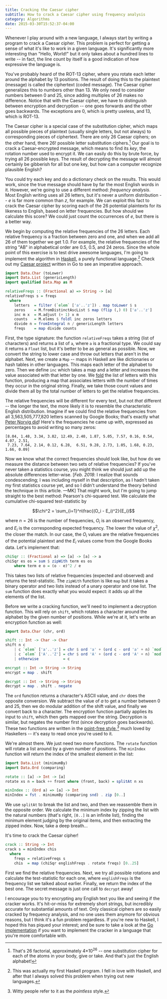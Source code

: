 ```yaml
---
title: Cracking the Caesar cipher
subtitle: How to crack a Caesar cipher using frequency analysis
category: Algorithms
date: 2015-03-30T15:52:37-04:00
---
```


Whenever I play around with a new language, I always start by writing a program to crack a Caesar cipher. This problem is perfect for getting a sense of what it's like to work in a given language. It's significantly more interesting than "Hello, World!" but it only takes about a hundred lines to write -- in fact, the line count by itself is a good indication of how expressive the language is.

You've probably heard of the ROT-13 cipher, where you rotate each letter around the alphabet by 13 positions. The result of doing this to the plaintext (message) is called the ciphertext (coded message). The Caesar cipher generalizes this to numbers other than 13. We only need to consider numbers between 0 and 25, since adding multiples of 26 makes no difference. Notice that with the Caesar cipher, we have to distinguish between encryption and decryption -- one goes forwards and the other goes backwards. The exceptions are 0, which is pretty useless, and 13, which is ROT-13.

The Caesar cipher is a special case of the substitution cipher, which maps all possible pieces of plaintext (usually single letters, but not always) to corresponding pieces of ciphertext. There are only 26 Caesar ciphers; on the other hand, there 26! possible letter substitution ciphers.[^1] Our goal is to crack a Caesar-encrypted message, which means to find its _key_, the rotation number used to encrypt it. We can easily do this by brute force, by trying all 26 possible keys. The result of decrypting the message will almost certainly be gibberish for all but one key, but how can a computer recognize plausible English?

You could try each key and do a dictionary check on the results. This would work, since the true message should have by far the most English words in it. However, we're going to use a different method: _frequency analysis_. Most English writing uses all 26 letters, but it's never a uniform distribution -- <i>e</i> is far more common than <i>z</i>, for example. We can exploit this fact to crack the Caesar cipher by scoring each of the 26 potential plaintexts for its likeness to English, based on letter frequencies. But how should we calculate this score? We could just count the occurrences of <i>e</i>, but there is a better way.

We begin by computing the relative frequencies of the 26 letters. Each relative frequency is a fraction between zero and one, and when we add all 26 of them together we get 1.0. For example, the relative frequencies of the string "AB" in alphabetical order are 0.5, 0.5, and 24 zeros. Since the whole point of this exercise is to test drive awesome languages, I'm going to implement the algorithm in [Haskell][hs], a purely functional language.[^2] Check out my [Caesar project][go] written in Go to see an imperative approach.

```haskell
import Data.Char (toLower)
import Data.List (genericLength)
import qualified Data.Map as M

relativeFreqs :: (Fractional a) => String -> [a]
relativeFreqs s = freqs
  where
    letters  = filter (`elem` ['a'..'z']) . map toLower $ s
    zeros    = M.fromDistinctAscList $ map (flip (,) 0) ['a'..'z']
    inc m x  = M.adjust (+ 1) x m
    counts   = M.elems $ foldl inc zeros letters
    divide n = fromIntegral n / genericLength letters
    freqs    = map divide counts
```

First, the type signature: the function `relativeFreqs` takes a string (list of characters) and returns a list of `a`, where `a` is a fractional type. We could say it returns a `Float` list, but it's better to be as general as possible. Now, we convert the string to lower case and throw out letters that aren't in the alphabet. Next, we create a `Map` -- maps in Haskell are like dictionaries or hash tables in other languages. This maps each letter of the alphabet to zero. Then we define `inc` which takes a map and a letter and increases the value associated with that letter by one. We [fold] the list of letters with this function, producing a map that associates letters with the number of times they occur in the original string. Finally, we take those count values and divide them all by the total number of letters to get the relative frequencies.

The relative frequencies will be different for every text, but not _that_ different -- the longer the text, the more likely it is to resemble the characteristic English distribution. Imagine if we could find the relative frequencies from all 3,563,505,777,820 letters scanned by Google Books; that's exactly what [Peter Norvig did][freqs]! Here's the frequencies he came up with, expressed as percentages to avoid writing so many zeros:

```
[8.04, 1.48, 3.34, 3.82, 12.49, 2.40, 1.87, 5.05, 7.57, 0.16, 0.54, 4.07, 2.51,
 7.23, 7.64, 2.14, 0.12, 6.28,  6.51, 9.28, 2.73, 1.05, 1.68, 0.23, 1.66, 0.09]
```

Now we know what the correct frequencies should look like, but how do we measure the distance between two sets of relative frequencies? If you've never taken a statistics course, you might think we should just add up the absolute differences letter-wise. \[_Feb. 2018_: I realize that sounds condescending; I was including myself in that description, as I hadn't taken my first statistics course yet, and so I didn't understand the theory behind the technique in this article. &mdash;MK\] That might work, but I'm going to jump straight to the best method: Pearson's chi-squared test. We calculate the cumulative chi-squared test-statistic by

$$\chi^2 = \sum_{i=1}^n\frac{(O_i - E_i)^2}{E_i}$$

where $n=26$ is the number of frequencies, $O_i$ is an observed frequency, and $E_i$ is the corresponding expected frequency. The lower the value of $\chi^2$, the closer the match. In our case, the $O_i$ values are the relative frequencies of the potential plaintext and the $E_i$ values come from the Google Books data. Let's implement that:

```haskell
chiSqr :: (Fractional a) => [a] -> [a] -> a
chiSqr es os = sum $ zipWith term es os
    where term e o = (o - e)^2 / e
```

This takes two lists of relative frequencies (expected and observed) and returns the test-statistic. The `zipWith` function is like `map` but it takes a binary operator and two lists instead of a unary operator and one list. The `sum` function does exactly what you would expect: it adds up all the elements of the list.

Before we write a cracking function, we'll need to implement a decryption function. This will rely on `shift`, which rotates a character around the alphabet by the given number of positions. While we're at it, let's write an encryption function as well:

```haskell
import Data.Char (chr, ord)

shift :: Int -> Char -> Char
shift n c
    | c `elem` ['a'..'z'] = chr $ ord 'a' + (ord c - ord 'a' + n) `mod` 26
    | c `elem` ['A'..'Z'] = chr $ ord 'A' + (ord c - ord 'A' + n) `mod` 26
    | otherwise           = c

encrypt :: Int -> String -> String
encrypt = map . shift

decrypt :: Int -> String -> String
decrypt = map . shift . negate
```

The `ord` function returns a character's ASCII value, and `chr` does the opposite conversion. We subtract the value of <i>a</i> to get a number between 0 and 25, then we do modular addition of the shift value, and finally we convert back to a character. The encryption function partially applies its input to `shift`, which then gets mapped over the string. Decryption is similar, but negates the number first (since decryption goes backwards). These two functions are written in the [point-free style][pf],[^3] much loved by Haskellers -- it's easy to read once you're used to it.

We're almost there. We just need two more functions. The `rotate` function will rotate a list around by a given number of positions. The `minIndex` function will return the index of the smallest element in the list:

```haskell
import Data.List (minimumBy)
import Data.Ord (comparing)

rotate :: [a] -> Int -> [a]
rotate xs n = back ++ front where (front, back) = splitAt n xs

minIndex :: (Ord a) => [a] -> Int
minIndex = fst . minimumBy (comparing snd) . zip [0..]
```

We use `splitAt` to break the list and two, and then we reassemble them in the opposite order. We calculate the minimum index by zipping the list with the natural numbers (that's right, `[0..]` is an infinite list), finding the minimum element judging by the original items, and then extracting the zipped index. Now, take a deep breath...

It's time to crack the Caesar cipher!

```haskell
crack :: String -> Int
crack s = minIndex chis
  where
    freqs = relativeFreqs s
    chis  = map (chiSqr englishFreqs . rotate freqs) [0..25]
```

First we find the relative frequencies. Next, we try all possible rotations and calculate the test-statistic for each one, where `englishFreqs` is the frequency list we talked about earlier. Finally, we return the index of the best one. The secret message is just one call to `decrypt` away!

I encourage you to try encrypting any English text you like and seeing if the cracker works. It's hit-or-miss for extremely short strings, but incredibly accurate for substantial amounts of text. Only classical ciphers are so easily cracked by frequency analysis, and no one uses them anymore for obvious reasons, but I think it's a fun problem regardless. If you're new to Haskell, I hoped this has piqued your interest; and be sure to take a look at the [Go implementation][go] if you want to implement the cracker in a language that you're more comfortable with.

[^1]: That's 26 factorial, approximately 4×10<sup>26</sup> -- one substitution cipher for each of the atoms in your body, give or take. And that's just the English alphabet!

[^2]: This was actually my first Haskell program. I fell in love with Haskell, and after that I always solved this problem when trying out new languages.

[^3]: Witty people refer to it as the _pointless_ style.

[hs]: https://www.haskell.org/
[go]: https://github.com/mk12/caesar
[fold]: https://wiki.haskell.org/Fold
[freqs]: https://norvig.com/mayzner.html
[pf]: https://wiki.haskell.org/Pointfree
